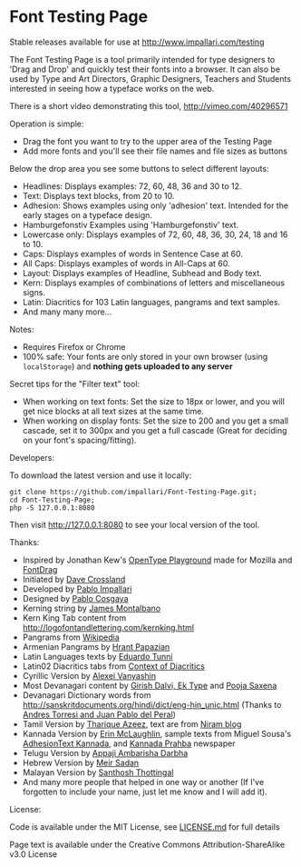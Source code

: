 Font Testing Page
=================

Stable releases available for use at http://www.impallari.com/testing

The Font Testing Page is a tool primarily intended for type designers to 'Drag and Drop' and quickly test their fonts into a browser. It can also be used by Type and Art Directors, Graphic Designers, Teachers and Students interested in seeing how a typeface works on the web.

There is a short video demonstrating this tool, http://vimeo.com/40296571

Operation is simple:

- Drag the font you want to try to the upper area of the Testing Page
- Add more fonts and you'll see their file names and file sizes as buttons

Below the drop area you see some buttons to select different layouts:

- Headlines: Displays examples: 72, 60, 48, 36 and 30 to 12.
- Text: Displays text blocks, from 20 to 10.
- Adhesion: Shows examples using only 'adhesion' text. Intended for the early stages on a typeface design.
- Hamburgefonstiv Examples using 'Hamburgefonstiv' text.
- Lowercase only: Displays examples of 72, 60, 48, 36, 30, 24, 18 and 16 to 10.
- Caps: Displays examples of words in Sentence Case at 60.
- All Caps: Displays examples of words in All-Caps at 60.
- Layout: Displays examples of Headline, Subhead and Body text.
- Kern: Displays examples of combinations of letters and miscellaneous signs.
- Latin: Diacritics for 103 Latin languages, pangrams and text samples.
- And many many more...

Notes:

- Requires Firefox or Chrome
- 100% safe: Your fonts are only stored in your own browser (using `localStorage`) and **nothing gets uploaded to any server**

Secret tips for the "Filter text" tool:

- When working on text fonts: Set the size to 18px or lower, and you will get nice blocks at all text sizes at the same time.
- When working on display fonts: Set the size to 200 and you get a small cascade, set it to 300px and you get a full cascade (Great for deciding on your font's spacing/fitting).

Developers:

To download the latest version and use it locally: 

    git clone https://github.com/impallari/Font-Testing-Page.git;
    cd Font-Testing-Page;
    php -S 127.0.0.1:8080

Then visit <http://127.0.0.1:8080> to see your local version of the tool.

Thanks:

- Inspired by Jonathan Kew's [OpenType Playground](http://people.mozilla.com/~jkew/opentype-feature-playground.html) made for Mozilla and [FontDrag](https://github.com/ryanseddon/font-dragr)
- Initiated by [Dave Crossland](http://understandingfonts.com)
- Developed by [Pablo Impallari](http://impallari.com)
- Designed by [Pablo Cosgaya](http://omnibus-type.com)
- Kerning string by [James Montalbano](http://terminaldesign.com)
- Kern King Tab content from http://logofontandlettering.com/kernking.html
- Pangrams from [Wikipedia](http://en.wikipedia.org/wiki/List_of_pangrams)
- Armenian Pangrams by [Hrant Papazian](https://twitter.com/hhpapazian)
- Latin Languages texts by [Eduardo Tunni](http://tipo.net.ar)
- Latin02 Diacritics tabs from [Context of Diacritics](http://urtd.net/projects/cod)
- Cyrillic Version by [Alexei Vanyashin](http://www.cyreal.org)
- Most Devanagari content by [Girish Dalvi, Ek Type](http://ektype.in) and [Pooja Saxena](http://www.poojasaxena.in)
- Devanagari Dictionary words from http://sanskritdocuments.org/hindi/dict/eng-hin_unic.html (Thanks to [Andres Torresi and Juan Pablo del Peral](http://www.huertatipografica.com))
- Tamil Version by [Tharique Azeez](http://thariqueazeez.com), text are from [Niram blog](tamil.niram.org)
- Kannada Version by [Erin McLaughlin](http://erinmclaughlin.com), sample texts from Miguel Sousa's [AdhesionText Kannada](http://www.adhesiontext.com/kannada/), and [Kannada Prahba](http://www.kannadaprabha.com/) newspaper
- Telugu Version by [Appaji Ambarisha Darbha](https://github.com/appajid)
- Hebrew Version by [Meir Sadan](http://meirsadan.com/)
- Malayan Version by [Santhosh Thottingal](http://thottingal.in/)
- And many more people that helped in one way or another (If I've forgotten to include your name, just let me know and I will add it).

License: 

Code is available under the MIT License, see [LICENSE.md](LICENSE.md) for full details

Page text is available under the Creative Commons Attribution-ShareAlike v3.0 License
